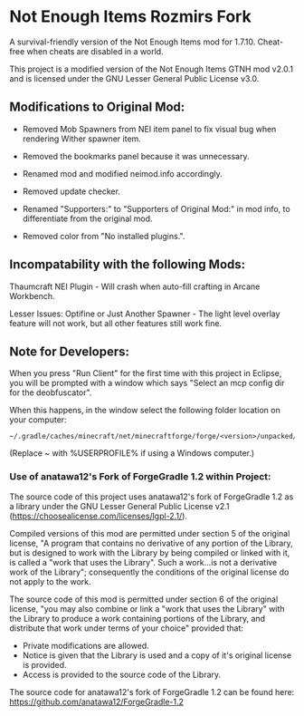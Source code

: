 # Not Enough Items Rozmirs Fork

A survival-friendly version of the Not Enough Items mod for 1.7.10. Cheat-free when cheats are disabled in a world.

This project is a modified version of the Not Enough Items GTNH mod v2.0.1 and is licensed under the GNU Lesser General Public License v3.0.

 

## Modifications to Original Mod:
* Removed Mob Spawners from NEI item panel to fix visual bug when rendering Wither spawner item.

* Removed the bookmarks panel because it was unnecessary.


* Renamed mod and modified neimod.info accordingly.

* Removed update checker.

* Renamed "Supporters:" to "Supporters of Original Mod:" in mod info, to differentiate from the original mod.


* Removed color from "No installed plugins.".

 
## Incompatability with the following Mods:
Thaumcraft NEI Plugin - Will crash when auto-fill crafting in Arcane Workbench.

Lesser Issues: Optifine    or    Just Another Spawner  -  The light level overlay feature will not work, but all other features still work fine.



## Note for Developers:
When you press "Run Client" for the first time with this project in Eclipse, you will be prompted with a window which says "Select an mcp config dir for the deobfuscator".


When this happens, in the window select the following folder location on your computer:

	~/.gradle/caches/minecraft/net/minecraftforge/forge/<version>/unpacked/conf

(Replace ~ with %USERPROFILE% if using a Windows computer.)


### Use of anatawa12's Fork of ForgeGradle 1.2 within Project:
The source code of this project uses anatawa12's fork of ForgeGradle 1.2 as a library under the GNU Lesser General Public License v2.1 (https://choosealicense.com/licenses/lgpl-2.1/).
 

Compiled versions of this mod are permitted under section 5 of the original license, "A program that contains no derivative of any portion of the Library, but is designed to work with the Library by being compiled or linked with it, is called a "work that uses the Library". Such a work...is not a derivative work of the Library"; consequently the conditions of the original license do not apply to the work.


The source code of this mod is permitted under section 6 of the original license, "you may also combine or link a "work that uses the Library" with the Library to produce a work containing portions of the Library, and distribute that work under terms of your choice" provided that:
* Private modifications are allowed.
* Notice is given that the Library is used and a copy of it's original license is provided.
* Access is provided to the source code of the Library.


The source code for anatawa12's fork of ForgeGradle 1.2 can be found here: https://github.com/anatawa12/ForgeGradle-1.2
